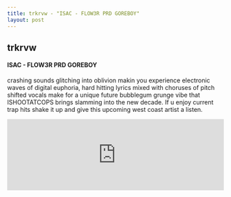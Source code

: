 ```yaml
---
title: trkrvw - "ISAC - FLOW3R PRD GOREBOY"
layout: post
---
```

<h2>trkrvw</h2>
<h4> ISAC - FLOW3R PRD GOREBOY </h4>
<p>crashing sounds glitching into oblivion makin you experience electronic waves of digital euphoria, hard hitting lyrics mixed with choruses of pitch shifted vocals make for a unique future bubblegum grunge vibe that ISHOOTATCOPS brings slamming into the new decade. If u enjoy current trap hits shake it up and give this upcoming west coast artist a listen. </p>
<iframe width="100%" height="166" scrolling="no" frameborder="no" allow="autoplay" src="https://w.soundcloud.com/player/?url=https%3A//api.soundcloud.com/tracks/780709225&color=%230b0b0b&auto_play=false&hide_related=false&show_comments=true&show_user=true&show_reposts=false&show_teaser=true"></iframe>